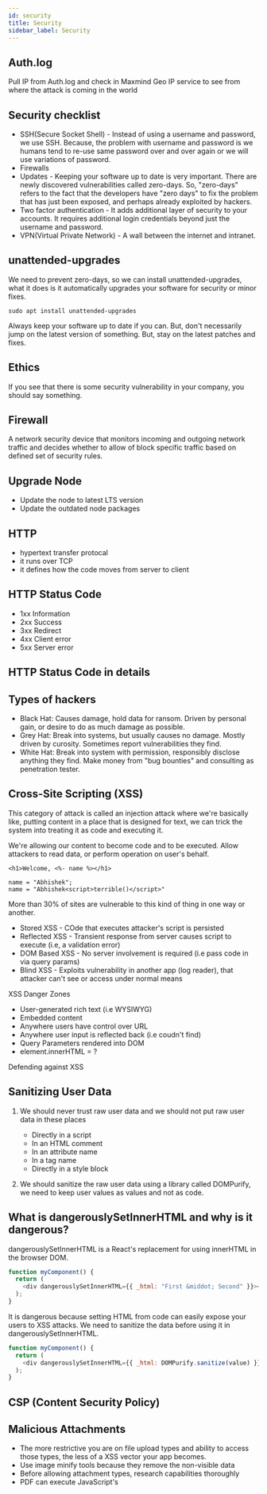 ```yaml
---
id: security
title: Security
sidebar_label: Security
---
```


## Auth.log

Pull IP from Auth.log and check in Maxmind Geo IP service to see from where the attack is coming in the world

## Security checklist

- SSH(Secure Socket Shell) - Instead of using a username and password, we use SSH. Because, the problem with username and password is we humans tend to re-use same password over and over again or we will use variations of password.
- Firewalls
- Updates - Keeping your software up to date is very important. There are newly discovered vulnerabilities called zero-days. So, "zero-days" refers to the fact that the developers have "zero days" to fix the problem that has just been exposed, and perhaps already exploited by hackers.
- Two factor authentication - It adds additional layer of security to your accounts. It requires additional login credentials beyond just the username and password.
- VPN(Virtual Private Network) - A wall between the internet and intranet.

## unattended-upgrades

We need to prevent zero-days, so we can install unattended-upgrades, what it does is it automatically upgrades your software for security or minor fixes.

```
sudo apt install unattended-upgrades
```

Always keep your software up to date if you can. But, don't necessarily jump on the latest version of something. But, stay on the latest patches and fixes.

## Ethics

If you see that there is some security vulnerability in your company, you should say something.

## Firewall

A network security device that monitors incoming and outgoing network traffic and decides whether to allow of block specific traffic based on defined set of security rules.

## Upgrade Node

- Update the node to latest LTS version
- Update the outdated node packages

## HTTP

- hypertext transfer protocal
- it runs over TCP
- it defines how the code moves from server to client

## HTTP Status Code

- 1xx Information
- 2xx Success
- 3xx Redirect
- 4xx Client error
- 5xx Server error

## HTTP Status Code in details

## Types of hackers

- Black Hat: Causes damage, hold data for ransom. Driven by personal gain, or desire to do as much damage as possible.
- Grey Hat: Break into systems, but usually causes no damage. Mostly driven by curosity. Sometimes report vulnerabilities they find.
- White Hat: Break into system with permission, responsibly disclose anything they find. Make money from "bug bounties" and consulting as penetration tester.

## Cross-Site Scripting (XSS)

This category of attack is called an injection attack where we're basically like, putting content in a place that is designed for text, we can trick the system into treating it as code and executing it.

We're allowing our content to become code and to be executed. Allow attackers to read data, or perform operation on user's behalf.

```
<h1>Welcome, <%- name %></h1>

name = "Abhishek";
name = "Abhishek<script>terrible()</script>"
```

More than 30% of sites are vulnerable to this kind of thing in one way or another.

- Stored XSS - COde that executes attacker's script is persisted
- Reflected XSS - Transient response from server causes script to execute (i.e, a validation error)
- DOM Based XSS - No server involvement is required (i.e pass code in via query params)
- Blind XSS - Exploits vulnerability in another app (log reader), that attacker can't see or access under normal means

XSS Danger Zones

- User-generated rich text (i.e WYSIWYG)
- Embedded content
- Anywhere users have control over URL
- Anywhere user input is reflected back (i.e coudn't find)
- Query Parameters rendered into DOM
- element.innerHTML = ?

Defending against XSS

## Sanitizing User Data

1. We should never trust raw user data and we should not put raw user data in these places

   - Directly in a script
   - In an HTML comment
   - In an attribute name
   - In a tag name
   - Directly in a style block

2. We should sanitize the raw user data using a library called DOMPurify, we need to keep user values as values and not as code.

## What is dangerouslySetInnerHTML and why is it dangerous?

dangerouslySetInnerHTML is a React's replacement for using innerHTML in the browser DOM.

```js
function myComponent() {
  return (
    <div dangerouslySetInnerHTML={{ _html: "First &middot; Second" }}></div>
  );
}
```

It is dangerous because setting HTML from code can easily expose your users to XSS attacks. We need to sanitize the data before using it in dangerouslySetInnerHTML.

```js
function myComponent() {
  return (
    <div dangerouslySetInnerHTML={{ _html: DOMPurify.sanitize(value) }}></div>
  );
}
```

## CSP (Content Security Policy)

## Malicious Attachments

- The more restrictive you are on file upload types and ability to access those types, the less of a XSS vector your app becomes.
- Use image minify tools because they remove the non-visible data
- Before allowing attachment types, research capabilities thoroughly
- PDF can execute JavaScript's
